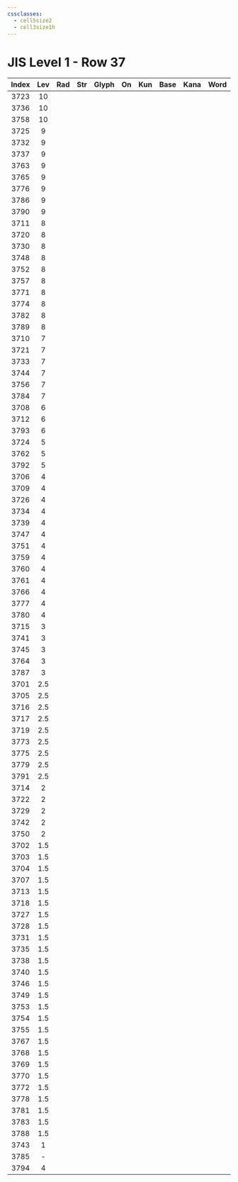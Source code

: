 ```yaml
---
cssclasses:
  - cell5size2
  - cell3size1h
---
```


# JIS Level 1 - Row 37

| Index | Lev | Rad | Str | Glyph | On  | Kun | Base | Kana | Word | Reading |
| :---: | :-: | :-: | :-: | :---: | :-: | :-: | :--- | :--- | :--- | :------ |
| 3723  | 10  |     |     |       |     |     |      |      |      |         |
| 3736  | 10  |     |     |       |     |     |      |      |      |         |
| 3758  | 10  |     |     |       |     |     |      |      |      |         |
| 3725  |  9  |     |     |       |     |     |      |      |      |         |
| 3732  |  9  |     |     |       |     |     |      |      |      |         |
| 3737  |  9  |     |     |       |     |     |      |      |      |         |
| 3763  |  9  |     |     |       |     |     |      |      |      |         |
| 3765  |  9  |     |     |       |     |     |      |      |      |         |
| 3776  |  9  |     |     |       |     |     |      |      |      |         |
| 3786  |  9  |     |     |       |     |     |      |      |      |         |
| 3790  |  9  |     |     |       |     |     |      |      |      |         |
| 3711  |  8  |     |     |       |     |     |      |      |      |         |
| 3720  |  8  |     |     |       |     |     |      |      |      |         |
| 3730  |  8  |     |     |       |     |     |      |      |      |         |
| 3748  |  8  |     |     |       |     |     |      |      |      |         |
| 3752  |  8  |     |     |       |     |     |      |      |      |         |
| 3757  |  8  |     |     |       |     |     |      |      |      |         |
| 3771  |  8  |     |     |       |     |     |      |      |      |         |
| 3774  |  8  |     |     |       |     |     |      |      |      |         |
| 3782  |  8  |     |     |       |     |     |      |      |      |         |
| 3789  |  8  |     |     |       |     |     |      |      |      |         |
| 3710  |  7  |     |     |       |     |     |      |      |      |         |
| 3721  |  7  |     |     |       |     |     |      |      |      |         |
| 3733  |  7  |     |     |       |     |     |      |      |      |         |
| 3744  |  7  |     |     |       |     |     |      |      |      |         |
| 3756  |  7  |     |     |       |     |     |      |      |      |         |
| 3784  |  7  |     |     |       |     |     |      |      |      |         |
| 3708  |  6  |     |     |       |     |     |      |      |      |         |
| 3712  |  6  |     |     |       |     |     |      |      |      |         |
| 3793  |  6  |     |     |       |     |     |      |      |      |         |
| 3724  |  5  |     |     |       |     |     |      |      |      |         |
| 3762  |  5  |     |     |       |     |     |      |      |      |         |
| 3792  |  5  |     |     |       |     |     |      |      |      |         |
| 3706  |  4  |     |     |       |     |     |      |      |      |         |
| 3709  |  4  |     |     |       |     |     |      |      |      |         |
| 3726  |  4  |     |     |       |     |     |      |      |      |         |
| 3734  |  4  |     |     |       |     |     |      |      |      |         |
| 3739  |  4  |     |     |       |     |     |      |      |      |         |
| 3747  |  4  |     |     |       |     |     |      |      |      |         |
| 3751  |  4  |     |     |       |     |     |      |      |      |         |
| 3759  |  4  |     |     |       |     |     |      |      |      |         |
| 3760  |  4  |     |     |       |     |     |      |      |      |         |
| 3761  |  4  |     |     |       |     |     |      |      |      |         |
| 3766  |  4  |     |     |       |     |     |      |      |      |         |
| 3777  |  4  |     |     |       |     |     |      |      |      |         |
| 3780  |  4  |     |     |       |     |     |      |      |      |         |
| 3715  |  3  |     |     |       |     |     |      |      |      |         |
| 3741  |  3  |     |     |       |     |     |      |      |      |         |
| 3745  |  3  |     |     |       |     |     |      |      |      |         |
| 3764  |  3  |     |     |       |     |     |      |      |      |         |
| 3787  |  3  |     |     |       |     |     |      |      |      |         |
| 3701  | 2.5 |     |     |       |     |     |      |      |      |         |
| 3705  | 2.5 |     |     |       |     |     |      |      |      |         |
| 3716  | 2.5 |     |     |       |     |     |      |      |      |         |
| 3717  | 2.5 |     |     |       |     |     |      |      |      |         |
| 3719  | 2.5 |     |     |       |     |     |      |      |      |         |
| 3773  | 2.5 |     |     |       |     |     |      |      |      |         |
| 3775  | 2.5 |     |     |       |     |     |      |      |      |         |
| 3779  | 2.5 |     |     |       |     |     |      |      |      |         |
| 3791  | 2.5 |     |     |       |     |     |      |      |      |         |
| 3714  |  2  |     |     |       |     |     |      |      |      |         |
| 3722  |  2  |     |     |       |     |     |      |      |      |         |
| 3729  |  2  |     |     |       |     |     |      |      |      |         |
| 3742  |  2  |     |     |       |     |     |      |      |      |         |
| 3750  |  2  |     |     |       |     |     |      |      |      |         |
| 3702  | 1.5 |     |     |       |     |     |      |      |      |         |
| 3703  | 1.5 |     |     |       |     |     |      |      |      |         |
| 3704  | 1.5 |     |     |       |     |     |      |      |      |         |
| 3707  | 1.5 |     |     |       |     |     |      |      |      |         |
| 3713  | 1.5 |     |     |       |     |     |      |      |      |         |
| 3718  | 1.5 |     |     |       |     |     |      |      |      |         |
| 3727  | 1.5 |     |     |       |     |     |      |      |      |         |
| 3728  | 1.5 |     |     |       |     |     |      |      |      |         |
| 3731  | 1.5 |     |     |       |     |     |      |      |      |         |
| 3735  | 1.5 |     |     |       |     |     |      |      |      |         |
| 3738  | 1.5 |     |     |       |     |     |      |      |      |         |
| 3740  | 1.5 |     |     |       |     |     |      |      |      |         |
| 3746  | 1.5 |     |     |       |     |     |      |      |      |         |
| 3749  | 1.5 |     |     |       |     |     |      |      |      |         |
| 3753  | 1.5 |     |     |       |     |     |      |      |      |         |
| 3754  | 1.5 |     |     |       |     |     |      |      |      |         |
| 3755  | 1.5 |     |     |       |     |     |      |      |      |         |
| 3767  | 1.5 |     |     |       |     |     |      |      |      |         |
| 3768  | 1.5 |     |     |       |     |     |      |      |      |         |
| 3769  | 1.5 |     |     |       |     |     |      |      |      |         |
| 3770  | 1.5 |     |     |       |     |     |      |      |      |         |
| 3772  | 1.5 |     |     |       |     |     |      |      |      |         |
| 3778  | 1.5 |     |     |       |     |     |      |      |      |         |
| 3781  | 1.5 |     |     |       |     |     |      |      |      |         |
| 3783  | 1.5 |     |     |       |     |     |      |      |      |         |
| 3788  | 1.5 |     |     |       |     |     |      |      |      |         |
| 3743  |  1  |     |     |       |     |     |      |      |      |         |
| 3785  |  -  |     |     |       |     |     |      |      |      |         |
| 3794  |  4  |     |     |       |     |     |      |      |      |         |
